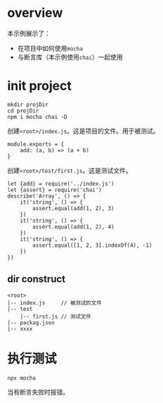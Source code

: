 # overview
本示例展示了：
- 在项目中如何使用`mocha`
- 与断言库（本示例使用`chai`）一起使用

# init project
```
mkdir projDir
cd projDir
npm i mocha chai -D
```
创建`<root>/index.js`。这是项目的文件。用于被测试。
```
module.exports = {
    add: (a, b) => (a + b)
}
```
创建`<root>/test/first.js`。这是测试文件。
```
let {add} = require('../index.js')
let {assert} = require('chai')
describe('Array', () => {
    it('string', () => {
        assert.equal(add(1, 2), 3)
    })
    it('string', () => {
        assert.equal(add(1, 2), 4)
    })
    it('string', () => {
        assert.equal([1, 2, 3].indexOf(4), -1)
    })
})
```

## dir construct
```
<root>
|-- index.js     // 被测试的文件
|-- test
    |-- first.js // 测试文件
|-- packag.json
|-- xxxx
```

# 执行测试
```
npx mocha
```
当有断言失败时报错。
